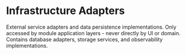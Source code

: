 # Infrastructure Adapters

External service adapters and data persistence implementations.
Only accessed by module application layers - never directly by UI or domain.
Contains database adapters, storage services, and observability implementations.